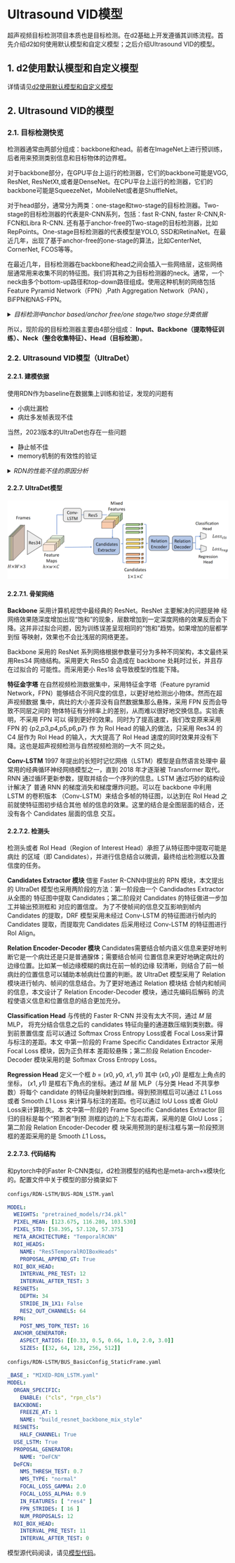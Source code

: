 # Ultrasound VID模型

超声视频目标检测项目本质也是目标检测。在d2基础上开发遵循其训练流程。首先介绍d2如何使用默认模型和自定义模型；之后介绍Ultrasound VID的模型。

## 1. d2使用默认模型和自定义模型

详情请见[d2使用默认模型和自定义模型](d2_model.md)

## 2. Ultrasound VID的模型

### 2.1. 目标检测快览

检测器通常由两部分组成：backbone和head。前者在ImageNet上进行预训练，后者用来预测类别信息和目标物体的边界框。

对于backbone部分，在GPU平台上运行的检测器，它们的backbone可能是VGG, ResNet, ResNetXt,或者是DenseNet。在CPU平台上运行的检测器，它们的backbone可能是SqueezeNet，MobileNet或者是ShuffleNet。

对于head部分，通常分为两类：one-stage和two-stage的目标检测器。Two-stage的目标检测器的代表是R-CNN系列，包括：fast R-CNN, faster R-CNN,R-FCN和Libra R-CNN. 还有基于anchor-free的Two-stage的目标检测器，比如RepPoints。One-stage目标检测器的代表模型是YOLO, SSD和RetinaNet。在最近几年，出现了基于anchor-free的one-stage的算法，比如CenterNet, CornerNet, FCOS等等。

在最近几年，目标检测器在backbone和head之间会插入一些网络层，这些网络层通常用来收集不同的特征图。我们将其称之为目标检测器的neck。通常，一个neck由多个bottom-up路径和top-down路径组成。使用这种机制的网络包括Feature Pyramid Network（FPN）,Path Aggregation Network（PAN），BiFPN和NAS-FPN。

<details><summary><em>目标检测中anchor based/anchor free/one stage/two stage分类依据</em></summary>

<br>

![](file/object_detection_family.png)

**Two-stage**
*R-CNN，SPPNet，Fast R-CNN，Faster R-CNN，R-FCN，FPN，Mask R-CNN等*

two-stage检测器包括两个步骤：

- 第一步，使用RPN生成anchor并对anchor做筛选，过滤掉很多的负样本proposals，生成**稀疏**的proposals；
- 第二步，进行分类和回归，对选择的proposals，使用roi pooling等操作，进一步的精细化，因此得到的框更加精准。（比如，一个anchor有可能只覆盖了一个目标的50%，但却作为完全的正样本，因此其预测肯定是有误差的。）


**One-stage**
*OverFeat，YOLO，YOLOv2，YOLOv3，SSD，DSSD，DSOD，RetinaNet等*

One-stage检测器步骤：
在指定特征图上，对每个位置，使用不同scale、不同长宽比**密集采样**生成anchor（没有对这些anchor进行筛选），直接进行分类和回归。主要优点是计算效率高，但是，检测精度通常落后于Two-stage方法。

【注意】：yolo没有anchor，使用单个神经网络直接预测object的类别和位置。

**【One-stage精度低】**：
原因：
主要原因是类别不均衡问题（**因为没有对负类的anchor进行删除**）。
解决方案：
为了改善类别不均衡问题，RetinaNet提出了**Focalloss**重建标准交叉熵损失，降低easy sample的权重，增加hard sample的权重。

**【One-stage对小物体检测不好（没有Two-stage好）】**：
原因：
如果所有的anchor都没有覆盖到这个目标，那么这个目标就会漏检。如果一个比较大的anchor覆盖了这个目标，那么较大的感受野会弱化目标的真实特征，得分也不会高。two-stage算法中的roi pooling会对目标做**resize**, 小目标的特征被放大，其特征轮廓也更为清晰，因此检测也更为准确。
解决方案：

最直接的提升就是增大input size（但是不能一味的增大，因为会让后面的特征量增大，时间增多，失去One-stage的速度优势）
借鉴FPN，把深层特征通过反卷积，然后通过skip pooling来结合底层的特征层。（结合的方式上有： concat, pixel-wise sum/ add等）（这样做的好处是，只用SSD的话虽然用了底层特征图，但是底层语义特征比较弱，处理小物体时效果表现的不好）
空洞卷积增加感受野（TridentNet）
attention机制（One-stage中目前用的好像比较少）
Two-Stage和One-Stage方法的结合
RON，RefineDet等

RefineDet（CVPR2018） https://blog.csdn.net/u014380165/article/details/79502308
RefineDet是one-stage和two-stage的结合，FPN和SSD的结合。 由三个模块构成：

anchor refinement module (ARM) ——类似于RPN，用来生成anchors并过滤
transfer connection block (TCB)——类似于FPN，做特征转换，将ARM的输出转换成ODM的输入，
object detection module (ODM)——类似于SSD，融合不同层特征，做multi class classification和regression。
One-stage和Two-stage的比较
【个人理解】two-stage的好处在于第一步是将anchor生成出来，经过了筛选，第二步是使用roi pooling之后再进一步的精细化，因此更加精准。

two-stage检测算法将检测问题划分为两个阶段，第一阶段产生候选区域（region proposals）（并筛选），然后对候选区域分类（一般还需要对位置精修）
one-stage检测算法，anchor产生后，直接用于后续的分类和回归。没有经过筛选。

**Anchor-Free**
DenseNet(百度2015)，CornerNet(ECCV2018)，ExtremeNet（CVPR2019）、FSAF（CVPR2019）、FCOS（CVPR2019）等

https://zhuanlan.zhihu.com/p/62103812
https://zhuanlan.zhihu.com/p/62372897

**Guided Anchoring**
Guided Anchoring可以说是anchor-free和anchor-based结合
对于anchor-based检测器而言，anchor的选取很重要，anchor需要能够尽可能多的覆盖所有的目标尺寸和宽高比，在检测的过程中，每个检测器只负责预测尺寸和宽高比与之相近的物体。
anchor是事先选择的。它们是恒定的，在训练期间不会改变。
（PS：每个边界框回归称为一个检测器）

现在有一种新的方式，就是让检测器自己学anchor——guided anchor
Guided Anchoring: 物体检测器也能自己学 Anchor https://zhuanlan.zhihu.com/p/55854246

</details>


所以，现阶段的目标检测器主要由4部分组成：
**Input、Backbone（提取特征训练）、Neck（整合收集特征）、Head（目标检测）**。


### 2.2. Ultrasound VID模型（UltraDet）

#### 2.2.1. 建模依据

使用RDN作为baseline在数据集上训练和验证，发现的问题有

- 小病灶漏检
- 病灶多发帧表现不佳

当然，2023版本的UltraDet也存在一些问题

- 静止帧不佳
- memory机制的有效性的验证


<details><summary><em>RDN的性能不佳的原因分析</em></summary>

<br>

#### 2.2.2. 固定 Candidates 灵活度太低

“漏检问题”是乳腺超声视频需要关注的重要问题。要提高模型对病灶的检出率， 首先就要有丰富而准确的 Candidates，如果在第一阶段模型的检出率就很低，第二阶段 不可能通过 Candidates 之间的信息结合找到被第一阶段漏掉的病灶。

主流的单帧检测器如 DETR、Sparse R-CNN固定初始化缺乏灵活性，需要多层 Heads 来不断调整 Candidates 以达到较精确的结果。Sparse R-CNN的 不同初始框几乎没有差别，几乎与图像的边缘重合。这是因为 Sparse R-CNN 学习到从 全图出发可以获得更多的信息来收缩初始框得到合理的标注框。这样就导致初始框几乎没有提供任何信息，加重了后续 attention 模块的负担。

如果能够通过一个一阶段的检测器先针对输入帧检测出对应的（但可能是较为粗 糙的）检测框，就能给后续的“微调”模块以较为灵活的先验知识。具体来说是针对每一帧检测得到的先验知识而对整个数据集标注框分布的先验知识，信息量增大很多。

#### 2.2.3. RPN 检测效果不足

RDN、MEGA等效果最好的自然视频检测模型采用了 Faster R-CNN 中的 RPN 模块。本文认为，采用类似 RPN 的 Candidates Extractor 无法较好找到应该关注的区域，导致病灶的激活程度不如边缘。虽然后续的 Classification Head 可以进行判断，但更好的特征图可以减轻其负担，以更好地区分低回声区域是否为病灶。

#### 2.2.4. 一对多匹配不利于下游任务

一对多匹配对一个标注框会产生多个预测框，并且这些预测框的置信度都很接近， 不利于下面的 Attention、Relation 之类的模块进行帧内、帧间信息的结合。第一阶段 的模型应该对一个标注框只给出一个预测框。若对一对多匹配模型进行非极大值抑制 （NMS）操作，则会影响模型端到端学习的连贯性，可能导致最合适的 Candidate 被抑制。

#### 2.2.5. 锚定框形状不够丰富

基于 anchor 的模型无法很好地拟合与 anchor 形状差距较大的病灶框。模型需要 提前设定 anchor 的宽-高比，且由于运算量的限制，往往无法设置很丰富的宽高比，由 表2.1得到数据中有约 5% 的病灶的宽-高比 ≤ 1 或 > 3。导致一些形状与 anchor 形状差 距较大的病灶无法被检出。Anchor 的大小也受到限制，若设置很多较小的 anchor 会引入较大的计算量。所以 anchor 的一般不能照顾到小病灶，导致小病灶漏检问题较为严重。

而类似 FCOS和 DeFCN这样 Anchor Free 的方法则没有这样的限制，每个特征图上的像素作为“预测者”可以自由地给出不同长宽比和不同大小的预测框。

#### 2.2.6. Relation Encoder 模块表达能力不足

超声视频具有“病灶的边缘较模糊”需要后续结合时间信息（即前后帧的病灶位 置）来尝试消除模糊；同时“肿块可能与其他正常的低回声结构和良性病变相似”，需 要结合空间信息（即其他类似病灶的区域与当前区域的关系）来更好地判断。

多发病灶的漏检很可能是 RDN 模型中单个 Relation 模块需要承担的任务太多导致 的。RDN 中一个 relation 模块既需要学习帧内的信息来判断是否为病灶，又需要学习帧间的信息来微调预测框。而 RDN 中为同一个模块负责，可能导致每个任务都无法学到最好。

</details>


#### 2.2.7. UltraDet模型

![](file/UltraDet.png)

#### 2.2.7.1. 骨架网络

**Backbone** 采用计算机视觉中最经典的 ResNet。ResNet 主要解决的问题是神 经网络效果随深度增加出现“饱和”的现象，层数增加到一定深度网络的效果反而会下 降。这并非过拟合问题，因为训练误差呈现相同的“饱和”趋势。如果增加的层都学到恒 等映射，效果也不会比浅层的网络更差。

Backbone 采用的 ResNet 系列网络根据参数量可分为多种不同架构，本文最终采用Res34 网络结构。采用更大 Res50 会造成在 backbone 处耗时过长，并且存在过拟合的 可能性。而采用更小 Res18 会导致模型的性能下降。

**特征金字塔** 在自然视频检测数据集中，采用特征金字塔（Feature pyramid Network，FPN）能够结合不同尺度的信息，以更好地检测出小物体。然而在超声视频数据 集中，病灶的大小差异没有自然数据集那么悬殊，采用 FPN 反而会导致不同层之间的 物体特征有分辨率上的差别，从而难以很好地交换信息。实验表明，不采用 FPN 可以 得到更好的效果。同时为了提高速度，我们改变原来采用 FPN 的 {p2,p3,p4,p5,p6,p7} 作 为 RoI Head 的输入的做法，只采用 Res34 的 C4 层作为 RoI Head 的输入，大大提高了 RoI Head 速度的同时效果并没有下降。这也是超声视频检测与自然视频检测的一大不 同之处。

**Conv-LSTM** 1997 年提出的长短时记忆网络（LSTM）模型是自然语言处理中 最常用的经典循环神经网络模型之一，直到 2018 年才逐渐被 Transformer 取代。RNN 通过循环更新参数，提取并结合一个序列的信息。LSTM 通过巧妙的结构设计解决了 普通 RNN 的梯度消失和梯度爆炸问题。可以在 backbone 中利用 LSTM 的卷积版本 （Conv-LSTM）来结合多帧的特征图，以达到在 RoI Head 之前就使特征图初步结合其他 帧的信息的效果。这里的结合是全图层面的结合，还没有各个 Candidates 层面的信息 交互。

#### 2.2.7.2. 检测头

检测头或者 RoI Head（Region of Interest Head）承担了从特征图中提取可能是病灶 的区域（即 Candidates），并进行信息结合以微调，最终给出检测框以及置信度的任务。 

**Candidates Extractor 模块** 借鉴 Faster R-CNN中提出的 RPN 模块，本文提出 的 UltraDet 模型也采用两阶段的方法：第一阶段由一个 Candidadtes Extractor 从全图的 特征图中提取 Candidates；第二阶段对 Candidates 的特征做进一步加工并输出预测框和 对应的置信度。 为了不使帧间的信息交互影响到帧内 Candidates 的提取，DRF 模型采用未经过 Conv-LSTM 的特征图进行帧内的 Candidates 提取，而提取完 Candidates 后采用经过 Conv-LSTM 的特征图进行 RoI Align。

**Relation Encoder-Decoder 模块** Candidates需要结合帧内语义信息来更好地判断它是一个病灶还是只是普通腺体；需要结合帧间 位置信息来更好地确定病灶的边缘位置。比如某一帧边缘模糊的病灶在前一帧的边缘 较清晰，则结合了前一帧病灶的位置信息可以辅助本帧病灶位置的判断。故 UltraDet 模型采用了 Relation 模块进行帧内、帧间的信息结合。为了更好地通过 Relation 模块结 合帧内和帧间的信息，本文设计了 Relation Encoder-Decoder 模块，通过先编码后解码 的流程使语义信息和位置信息的结合更加充分。

**Classification Head** 与传统的 Faster R-CNN 并没有太大不同，通过 𝑀 层 MLP， 将充分结合信息之后的 candidates 特征向量的通道数压缩到类别数。得到前景置信度 后可以通过 Softmax Cross Entropy Loss或者 Focal Loss来计算与标注的差距。本文 中第一阶段的 Frame Specific Candidates Extractor 采用 Focal Loss 模块，因为正负样本 差距较悬殊；第二阶段 Relation Encoder-Decoder 模块采用的是 Softmax Cross Entropy Loss。

**Regression Head** 定义一个框 𝑏 = (𝑥0, 𝑦0, 𝑥1, 𝑦1) 其中 (𝑥0, 𝑦0) 是框左上角点的坐标， (𝑥1, 𝑦1) 是框右下角点的坐标。通过 𝑀 层 MLP（与分类 Head 不共享参数）将每个 candidate 的特征向量映射到四维。得到预测框后可以通过 𝐿1 Loss 或者 Smooth 𝐿1 Loss 来计算与标注的差距。也可以通过 IoU Loss 或者 GIoU Loss来计算损失。本 文中第一阶段的 Frame Specific Candidates Extractor 回归的目标是每个“预测者”到预 测框的边的上下左右距离，采用的是 GIoU Loss；第二阶段 Relation Encoder-Decoder 模 块采用预测的是标注框与第一阶段预测框的差距采用的是 Smooth 𝐿1 Loss。


#### 2.2.7.3. 代码结构

和pytorch中的Faster R-CNN类似，d2检测模型的结构也是meta-arch+x模块化的。配置文件中关于模型的部分摘录如下


``configs/RDN-LSTM/BUS-RDN_LSTM.yaml``
```yaml
MODEL:
  WEIGHTS: "pretrained_models/r34.pkl"
  PIXEL_MEAN: [123.675, 116.280, 103.530]
  PIXEL_STD: [58.395, 57.120, 57.375]
  META_ARCHITECTURE: "TemporalRCNN"
  ROI_HEADS:
    NAME: "Res5TemporalROIBoxHeads"
    PROPOSAL_APPEND_GT: True
  ROI_BOX_HEAD:
    INTERVAL_PRE_TEST: 12
    INTERVAL_AFTER_TEST: 3
  RESNETS:
    DEPTH: 34
    STRIDE_IN_1X1: False
    RES2_OUT_CHANNELS: 64
  RPN:
    POST_NMS_TOPK_TEST: 16
  ANCHOR_GENERATOR:
    ASPECT_RATIOS: [[0.33, 0.5, 0.66, 1.0, 2.0, 3.0]]
    SIZES: [[32, 64, 128, 256, 512]]
```

``configs/RDN-LSTM/BUS_BasicConfig_StaticFrame.yaml``
```yaml
_BASE_: "MIXED-RDN_LSTM.yaml"
MODEL:
  ORGAN_SPECIFIC:
    ENABLE: ("cls", "rpn_cls")
  BACKBONE:
    FREEZE_AT: 1
    NAME: "build_resnet_backbone_mix_style"
  RESNETS:
    HALF_CHANNEL: True
  USE_LSTM: True
  PROPOSAL_GENERATOR:
    NAME: "DeFCN"
  DeFCN:
    NMS_THRESH_TEST: 0.7
    NMS_TYPE: "normal"
    FOCAL_LOSS_GAMMA: 2.0
    FOCAL_LOSS_ALPHA: 0.9
    IN_FEATURES: [ "res4" ]
    FPN_STRIDES: [ 16 ]
    NUM_PROPOSALS: 12
  ROI_BOX_HEAD:
    INTERVAL_PRE_TEST: 11
    INTERVAL_AFTER_TEST: 0
```

模型源代码阅读，请见[模型代码](model_source_code.md)。
